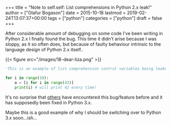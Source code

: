 +++
title = "Note to self.self: List comprehensions in Python 2.x leak!"
author = ["Olafur Bogason"]
date = 2015-10-18
lastmod = 2019-02-24T13:07:37+00:00
tags = ["python"]
categories = ["python"]
draft = false
+++

After considerable amount of debugging on some code I've been writing in Python 2.x I finally found the bug. This time it didn't arise because I was sloppy, as it so often does, but because of faulty behaviour intrinsic to the language design of Python 2.x itself..

{{< figure src="/images/18-dear-liza.png" >}}

```python
'This is an example of list comprehension control variables being leaked to their outer scope'

for i in range(10):
    a = [i for i in range(43)]
    print(i) # will print 42 every time!
```

It's no surprise that [others](http://stackoverflow.com/questions/4575698/python-list-comprehension-overriding-value) have encountered this bug/feature before and it has supposedly been fixed in Python 3.x.

Maybe this is a good example of why I should be switching over to Python 3.x soon...ish...
